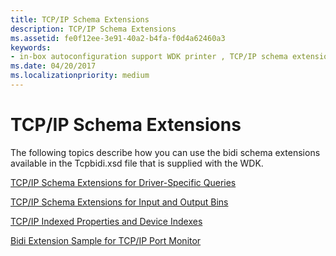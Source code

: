 ```yaml
---
title: TCP/IP Schema Extensions
description: TCP/IP Schema Extensions
ms.assetid: fe0f12ee-3e91-40a2-b4fa-f0d4a62460a3
keywords:
- in-box autoconfiguration support WDK printer , TCP/IP schema extensions
ms.date: 04/20/2017
ms.localizationpriority: medium
---
```


# TCP/IP Schema Extensions


The following topics describe how you can use the bidi schema extensions available in the Tcpbidi.xsd file that is supplied with the WDK.

[TCP/IP Schema Extensions for Driver-Specific Queries](tcp-ip-schema-extensions-for-driver-specific-queries.md)

[TCP/IP Schema Extensions for Input and Output Bins](tcp-ip-schema-extensions-for-input-and-output-bins.md)

[TCP/IP Indexed Properties and Device Indexes](tcp-ip-indexed-properties-and-device-indexes.md)

[Bidi Extension Sample for TCP/IP Port Monitor](bidi-extension-sample-for-tcp-ip-port-monitor.md)

 

 




